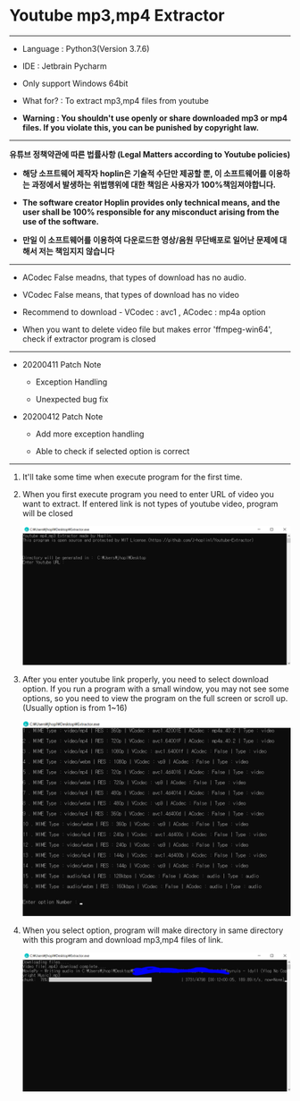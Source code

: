 Youtube mp3,mp4 Extractor
===
***
- Language : Python3(Version 3.7.6)

- IDE : Jetbrain Pycharm

- Only support Windows 64bit

- What for? : To extract mp3,mp4 files from youtube

- **Warning : You shouldn't use openly or share downloaded mp3 or mp4 files. If you violate this, you can be punished by copyright law.** 
***
**유튜브 정책약관에 따른 법률사항 (Legal Matters according to Youtube policies)**

- **해당 소프트웨어 제작자 hoplin은 기술적 수단만 제공할 뿐, 이 소프트웨어를 이용하는 과정에서 발생하는 위법행위에 대한 책임은  사용자가 100%책임져야합니다.**

- **The software creator Hoplin provides only technical means, and the user shall be 100% responsible for any misconduct arising from the use of the software.**

- **만일 이 소프트웨어를 이용하여 다운로드한 영상/음원 무단배포로 일어난 문제에 대해서 저는 책임지지 않습니다**
***
- ACodec False meadns, that types of download has no audio.

- VCodec False means, that types of download has no video

- Recommend to download - VCodec : avc1 , ACodec : mp4a option

- When you want to delete video file but makes error 'ffmpeg-win64', check if extractor program is closed
***
- 20200411 Patch Note

    - Exception Handling
    
    - Unexpected bug fix

- 20200412 Patch Note

    - Add more exception handling
    
    - Able to check if selected option is correct
***

1. It'll take some time when execute program for the first time.

2. When you first execute program you need to enter URL of video you want to extract. If entered link is not types of youtube video, program will be closed

    ![img](img/1.PNG)

3. After you enter youtube link properly, you need to select download option. If you run a program with a small window, you may not see some options, so you need to view the program on the full screen or scroll up. (Usually option is from 1~16)

    ![img](img/2.PNG)

4. When you select option, program will make directory in same directory with this program and download mp3,mp4 files of link.

    ![img](img/3.PNG)
